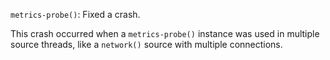 `metrics-probe()`: Fixed a crash.

This crash occurred when a `metrics-probe()` instance was used in multiple source threads,
like a `network()` source with multiple connections.
